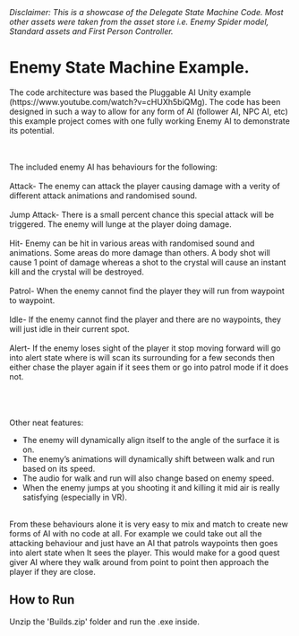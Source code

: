 <i>
Disclaimer: This is a showcase of the Delegate State Machine Code. Most other assets were taken from the asset store i.e. Enemy Spider model, Standard assets and First Person Controller.
</i>

<h1>Enemy State Machine Example.</h1>
The code architecture was based the Pluggable AI Unity example (https://www.youtube.com/watch?v=cHUXh5biQMg).  The code has been designed in such a way to allow for any form of AI (follower AI, NPC AI, etc) this example project comes with one fully working Enemy AI to demonstrate its potential. 
</br></br></br>

The included enemy AI has behaviours for the following: </br></br>
Attack- The enemy can attack the player causing damage with a verity of different attack animations and randomised sound. </br></br>
Jump Attack- There is a small percent chance this special attack will be triggered. The enemy will lunge at the player doing damage. </br></br>
Hit- Enemy can be hit in various areas with randomised sound and animations. Some areas do more damage than others. A body shot will cause 1 point of damage whereas a shot to the crystal will cause an instant kill and the crystal will be destroyed. </br></br>
Patrol- When the enemy cannot find the player they will run from waypoint to waypoint. </br></br>
Idle- If the enemy cannot find the player and there are no waypoints, they will just idle in their current spot. </br></br>
Alert- If the enemy loses sight of the player it stop moving forward will go into alert state where is will scan its surrounding for a few seconds then either chase the player again if it sees them or go into patrol mode if it does not. </br></br>
</br></br>

Other neat features:
* The enemy will dynamically align itself to the angle of the surface it is on. 
* The enemy’s animations will dynamically shift between walk and run based on its speed. 
* The audio for walk and run will also change based on enemy speed. 
* When the enemy jumps at you shooting it and killing it mid air is really satisfying (especially in VR). 
</br>
From these behaviours alone it is very easy to mix and match to create new forms of AI with no code at all. For example we could take out all the attacking behaviour and just have an AI that patrols waypoints then goes into alert state when It sees the player. This would make for a good quest giver AI where they walk around from point to point then approach the player if they are close. 
</br>


<h2>How to Run</h2>
Unzip the 'Builds.zip' folder and run the .exe inside.

